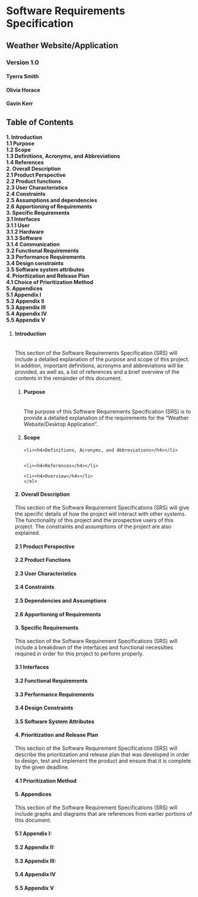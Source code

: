 # Software Requirements Specification
## Weather Website/Application
### Version 1.0
#### Tyerra Smith
#### Olivia Horace
#### Gavin Kerr
 
## Table of Contents
#### 1.   Introduction<br>1.1         Purpose<br>1.2         Scope<br>1.3         Definitions, Acronyms, and Abbreviations<br>1.4         References<br>2.   Overall Description<br>2.1         Product Perspective<br>2.2         Product functions<br>2.3         User Characteristics<br>2.4         Constraints<br>2.5         Assumptions and dependencies<br>2.6         Apportioning of Requirements<br>3.   Specific Requirements<br>3.1         Interfaces<br>3.1.1    User<br>3.1.2    Hardware<br>3.1.3    Software<br>3.1.4    Communication<br>3.2         Functional Requirements<br>3.3         Performance Requirements<br>3.4         Design constraints<br>3.5         Software system attributes<br>4.   Prioritization and Release Plan<br>4.1         Choice of Prioritization Method<br>5.   Appendices<br>5.1         Appendix I<br>5.2         Appendix II<br>5.3         Appendix III<br>5.4         Appendix IV<br>5.5         Appendix V
 
 
 
 
<ol type="1">
<li><h4>Introduction</h4><br>This section of the Software Requirements Specification (SRS) will include a detailed explanation of the purpose and scope of this project. In addition, important definitions, acronyms and abbreviations will be provided, as well as, a list of references and a brief overview of the contents in the remainder of this document.</li>
	<ol type="1">
    <li><h4>Purpose</h4><br>The purpose of this Software Requirements Specification (SRS) is to provide a detailed explanation of the requirements for the “Weather Website/Desktop Application”.</li>
	<li><h4>Scope</h4></li>
 
    <li><h4>Definitions, Acronyms, and Abbreviations</h4></li>
 
 
    <li><h4>References</h4></li>
 
    <li><h4>Overview</h4></li>
	</ol>
 
</ol>
 
 
 
 
 
 






#### 2.    Overall Description
 
This section of the Software Requirement Specifications (SRS) will give the specific details of how the project will interact with other systems. The functionality of this project and the prospective users of this project. The constraints and assumptions of the project are also explained.
 
#### 2.1   	Product Perspective
 
#### 2.2   	Product Functions
 
#### 2.3   	User Characteristics
 
 
#### 2.4   	Constraints
#### 2.5   	Dependencies and Assumptions
#### 2.6   	Apportioning of Requirements
 
 
 
 
 
 
 
 
 







#### 3.   Specific Requirements
 
This section of the Software Requirement Specifications (SRS) will include a breakdown of the interfaces and functional necessities required in order for this project to perform properly.
 
#### 3.1   	Interfaces
 
#### 3.2   	Functional Requirements
 
#### 3.3   	Performance Requirements
 
 
#### 3.4   	Design Constraints
#### 3.5   	Software System Attributes
 
 
 
 
 
 
 
 
 
 









#### 4.   Prioritization and Release Plan
 
This section of the Software Requirement Specifications (SRS) will describe the prioritization and release plan that was developed in order to design, test and implement the product and ensure that it is complete by the given deadline.
 
#### 4.1   	Prioritization Method
 
 
 
 
 
 
 
 
 
 
 
 
 
 
 
 
 
 








#### 5.   Appendices
 
This section of the Software Requirement Specifications (SRS) will include graphs and diagrams that are references from earlier portions of this document.
 
#### 5.1   	Appendix I:
 
#### 5.2   	Appendix II:
 
#### 5.3   	Appendix III:
 
 
#### 5.4   	Appendix IV
#### 5.5   	Appendix V